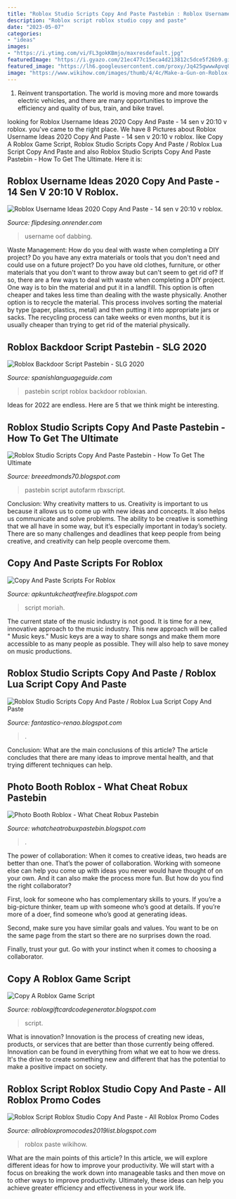 ```yaml
---
title: "Roblox Studio Scripts Copy And Paste Pastebin : Roblox Username Ideas 2020 Copy And Paste"
description: "Roblox script roblox studio copy and paste"
date: "2023-05-07"
categories:
- "ideas"
images:
- "https://i.ytimg.com/vi/FL3gokKBmjo/maxresdefault.jpg"
featuredImage: "https://i.gyazo.com/21ec477c15eca4d213812c5dce5f26b9.gif"
featured_image: "https://lh6.googleusercontent.com/proxy/Jq425gwwwApvqQkaKbfZYOyygpS7BhoXALguBnsmswGgYBtPuvqBrVPIC4FPrqeG0_O3CelugajeJdoLPu2O4tbfe_DhjD45yHwZPIqOrV3luCbnKA=w1200-h630-p-k-no-nu"
image: "https://www.wikihow.com/images/thumb/4/4c/Make-a-Gun-on-Roblox-Step-8.jpg/aid2217356-v4-728px-Make-a-Gun-on-Roblox-Step-8.jpg"
---
```



1) Reinvent transportation. The world is moving more and more towards electric vehicles, and there are many opportunities to improve the efficiency and quality of bus, train, and bike travel. 

	

		
looking for Roblox Username Ideas 2020 Copy And Paste - 14 sen v 20:10 v roblox. you've came to the right place. We have 8 Pictures about Roblox Username Ideas 2020 Copy And Paste - 14 sen v 20:10 v roblox. like Copy A Roblox Game Script, Roblox Studio Scripts Copy And Paste / Roblox Lua Script Copy And Paste and also Roblox Studio Scripts Copy And Paste Pastebin - How To Get The Ultimate. Here it is:
		
    
## Roblox Username Ideas 2020 Copy And Paste - 14 Sen V 20:10 V Roblox.

<img loading=lazy src="https://doy2mn9upadnk.cloudfront.net/uploads/default/optimized/4X/a/2/9/a299ad06687bd8f9d1422fecd881f70c29be0df4_2_654x500.png" onerror="this.onerror=null;this.src='https://tse1.mm.bing.net/th?id=OIP.r8uhLlll8R-jtGsW4RvCtgHaFq&amp;pid=15.1';" alt="Roblox Username Ideas 2020 Copy And Paste - 14 sen v 20:10 v roblox.">

_Source: flipdesing.onrender.com_

>username oof dabbing. 

	

Waste Management: How do you deal with waste when completing a DIY project?
Do you have any extra materials or tools that you don't need and could use on a future project? Do you have old clothes, furniture, or other materials that you don't want to throw away but can't seem to get rid of? If so, there are a few ways to deal with waste when completing a DIY project. 
One way is to bin the material and put it in a landfill. This option is often cheaper and takes less time than dealing with the waste physically. Another option is to recycle the material. This process involves sorting the material by type (paper, plastics, metal) and then putting it into appropriate jars or sacks. The recycling process can take weeks or even months, but it is usually cheaper than trying to get rid of the material physically.

    
## Roblox Backdoor Script Pastebin - SLG 2020

<img loading=lazy src="https://i.ytimg.com/vi/FL3gokKBmjo/maxresdefault.jpg" onerror="this.onerror=null;this.src='https://tse4.mm.bing.net/th?id=OIP.yV5FLAYITXpYKVo09N3miAHaEK&amp;pid=15.1';" alt="Roblox Backdoor Script Pastebin - SLG 2020">

_Source: spanishlanguageguide.com_

>pastebin script roblox backdoor robloxian. 

	

Ideas for 2022 are endless. Here are 5 that we think might be interesting. 

    
## Roblox Studio Scripts Copy And Paste Pastebin - How To Get The Ultimate

<img loading=lazy src="http://img.youtube.com/vi/vXcMN6cPUuw/0.jpg" onerror="this.onerror=null;this.src='https://tse3.mm.bing.net/th?id=OIP.zaHVnHb_TNHLMfpj-t_8cwHaFj&amp;pid=15.1';" alt="Roblox Studio Scripts Copy And Paste Pastebin - How To Get The Ultimate">

_Source: breeedmonds70.blogspot.com_

>pastebin script autofarm rbxscript. 

	

Conclusion: Why creativity matters to us.
Creativity is important to us because it allows us to come up with new ideas and concepts. It also helps us communicate and solve problems. The ability to be creative is something that we all have in some way, but it’s especially important in today’s society. There are so many challenges and deadlines that keep people from being creative, and creativity can help people overcome them.

    
## Copy And Paste Scripts For Roblox

<img loading=lazy src="https://i.gyazo.com/21ec477c15eca4d213812c5dce5f26b9.gif" onerror="this.onerror=null;this.src='https://tse3.mm.bing.net/th?id=OIP.KyafdqsraljyWacr2LNBEAHaDc&amp;pid=15.1';" alt="Copy And Paste Scripts For Roblox">

_Source: apkuntukcheatfreefire.blogspot.com_

>script moriah. 

	

The current state of the music industry is not good. It is time for a new, innovative approach to the music industry. This new approach will be called " Music keys." Music keys are a way to share songs and make them more accessible to as many people as possible. They will also help to save money on music productions.

    
## Roblox Studio Scripts Copy And Paste / Roblox Lua Script Copy And Paste

<img loading=lazy src="https://lh6.googleusercontent.com/proxy/Jq425gwwwApvqQkaKbfZYOyygpS7BhoXALguBnsmswGgYBtPuvqBrVPIC4FPrqeG0_O3CelugajeJdoLPu2O4tbfe_DhjD45yHwZPIqOrV3luCbnKA=w1200-h630-p-k-no-nu" onerror="this.onerror=null;this.src='https://tse4.mm.bing.net/th?id=OIP.YCFRiArvx6BZXcvUBswjwgHaD4&amp;pid=15.1';" alt="Roblox Studio Scripts Copy And Paste / Roblox Lua Script Copy And Paste">

_Source: fantastico-renao.blogspot.com_

>. 

	

Conclusion: What are the main conclusions of this article?
The article concludes that there are many ideas to improve mental health, and that trying different techniques can help.

    
## Photo Booth Roblox - What Cheat Robux Pastebin

<img loading=lazy src="https://i.pinimg.com/originals/65/1b/00/651b00ebd525f28d7fadc5c6b3cd1187.jpg" onerror="this.onerror=null;this.src='https://tse3.mm.bing.net/th?id=OIP.wIvwfhrYZbhp-mL5A_cMdwHaKS&amp;pid=15.1';" alt="Photo Booth Roblox - What Cheat Robux Pastebin">

_Source: whatcheatrobuxpastebin.blogspot.com_

>. 

	

The power of collaboration:
When it comes to creative ideas, two heads are better than one. That’s the power of collaboration.
Working with someone else can help you come up with ideas you never would have thought of on your own. And it can also make the process more fun. But how do you find the right collaborator?

First, look for someone who has complementary skills to yours. If you’re a big-picture thinker, team up with someone who’s good at details. If you’re more of a doer, find someone who’s good at generating ideas.

Second, make sure you have similar goals and values. You want to be on the same page from the start so there are no surprises down the road.

Finally, trust your gut. Go with your instinct when it comes to choosing a collaborator.

    
## Copy A Roblox Game Script

<img loading=lazy src="https://lh5.googleusercontent.com/proxy/3qh2WCfCwXrUFi56WqXAsWcwi075wj7ECk9E2u6dy0Xw_6V35JI6EVWna-zuqK30mLwIVjUbkQ=w1200-h630-p-k-no-nu" onerror="this.onerror=null;this.src='https://tse1.mm.bing.net/th?id=OIP.ePVWN1HRfI6mrXxGrvlTWQHaDm&amp;pid=15.1';" alt="Copy A Roblox Game Script">

_Source: robloxgiftcardcodegenerator.blogspot.com_

>script. 

	

What is innovation?
Innovation is the process of creating new ideas, products, or services that are better than those currently being offered. Innovation can be found in everything from what we eat to how we dress. It's the drive to create something new and different that has the potential to make a positive impact on society.

    
## Roblox Script Roblox Studio Copy And Paste - All Roblox Promo Codes

<img loading=lazy src="https://www.wikihow.com/images/thumb/4/4c/Make-a-Gun-on-Roblox-Step-8.jpg/aid2217356-v4-728px-Make-a-Gun-on-Roblox-Step-8.jpg" onerror="this.onerror=null;this.src='https://tse1.mm.bing.net/th?id=OIP.DRpmRiWT1VsSm9Og1rTMtAHaFj&amp;pid=15.1';" alt="Roblox Script Roblox Studio Copy And Paste - All Roblox Promo Codes">

_Source: allrobloxpromocodes2019list.blogspot.com_

>roblox paste wikihow. 

	

What are the main points of this article?
In this article, we will explore different ideas for how to improve your productivity. We will start with a focus on breaking the work down into manageable tasks and then move on to other ways to improve productivity. Ultimately, these ideas can help you achieve greater efficiency and effectiveness in your work life.


